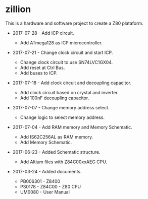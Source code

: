 # zillion
This is a hardware and software project to create a Z80 plataform.

* 2017-07-28 - Add ICP circuit.
  * Add ATmega128 as ICP microcontroller.

* 2017-07-21 - Change clock circuit and start ICP.
  * Change clock circuit to use SN74LVC1GX04.
  * Add reset at Ctrl Bus.
  * Add buses to ICP.

* 2017-07-18 - Add clock circuit and decoupling capacitor.
  * Add clock circuit based on crystal and inverter.
  * Add 100nF decoupling capacitor.

* 2017-07-07 - Change memory address select.
  * Change logic to select memory address.

* 2017-07-04 - Add RAM memory and Memory Schematic.
  * Add IS62C256AL as RAM memory.
  * Add Memory Schematic.

* 2017-06-23 - Added Schematic structure.
  * Add Altium files with Z84C00xxAEG CPU.

* 2017-03-24 - Added documents.
  * PB006301 - Z8400
  * PS0178   - Z84C00 - Z80 CPU
  * UM0080   - User Manual
  